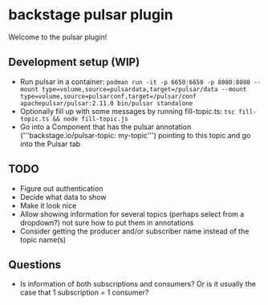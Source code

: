 # backstage pulsar plugin

Welcome to the pulsar plugin!

## Development setup (WIP)
- Run pulsar in a container:
`podman run -it -p 6650:6650 -p 8080:8080 --mount type=volume,source=pulsardata,target=/pulsar/data --mount type=volume,source=pulsarconf,target=/pulsar/conf apachepulsar/pulsar:2.11.0 bin/pulsar standalone`
- Optionally fill up with some messages by running fill-topic.ts: `tsc fill-topic.ts && node fill-topic.js`
- Go into a Component that has the pulsar annotation ('''backstage.io/pulsar-topic: my-topic''') pointing to this topic and go into the Pulsar tab

## TODO
- Figure out authentication
- Decide what data to show
- Make it look nice
- Allow showing information for several topics (perhaps select from a dropdown?) not sure how to put them in annotations
- Consider getting the producer and/or subscriber name instead of the topic name(s)


## Questions
- Is information of both subscriptions and consumers? Or is it usually the case that 1 subscription = 1 consumer?
